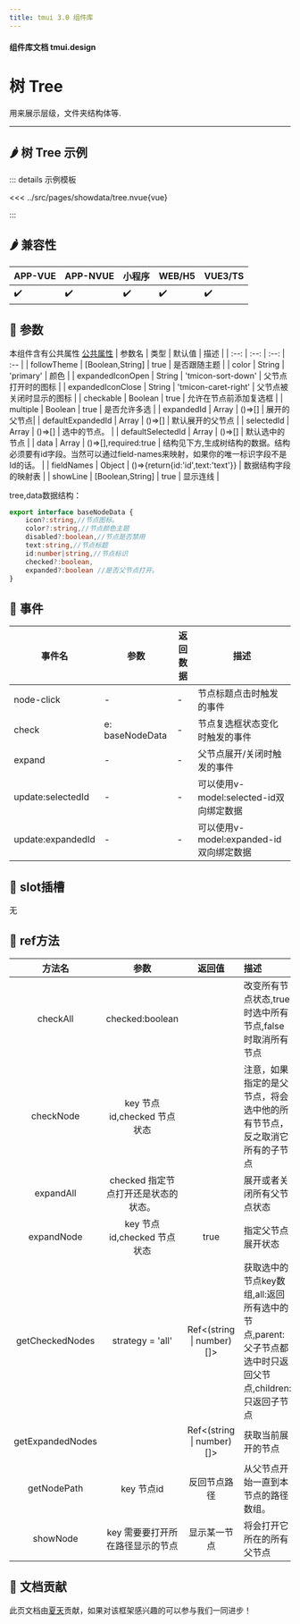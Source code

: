 ```yaml
---
title: tmui 3.0 组件库
---
```


<script setup>
import webview from '../components/mobileWebview.vue'
</script>

#### 组件库文档 tmui.design

# 树 Tree
用来展示层级，文件夹结构体等.

---

## :hot_pepper: 树 Tree 示例

<webview url="https://tmui.design/h5/#/pages/showdata/tree"></webview>

::: details 示例模板

<<< ../src/pages/showdata/tree.nvue{vue}

:::

## :hot_pepper: 兼容性

| APP-VUE | APP-NVUE | 小程序 | WEB/H5 | VUE3/TS |
| --- | --- | --- | --- | --- |
| :heavy_check_mark: | :heavy_check_mark: | :heavy_check_mark: | :heavy_check_mark: | :heavy_check_mark: |

## :seedling: 参数
本组件含有公共属性 [公共属性](/doc/spec/组件公共样式.md)
| 参数名 | 类型 | 默认值 | 描述 |
| :--: | :--: | :--: | :-- |
| followTheme | [Boolean,String] | true | 是否跟随主题 |
| color | String | 'primary' | 颜色 |
| expandedIconOpen | String | 'tmicon-sort-down' | 父节点打开时的图标 |
| expandedIconClose | String | 'tmicon-caret-right' | 父节点被关闭时显示的图标 |
| checkable | Boolean | true | 允许在节点前添加复选框 |
| multiple | Boolean | true | 是否允许多选 |
| expandedId | Array | ()=>[] |  展开的父节点|
| defaultExpandedId | Array | ()=>[] | 默认展开的父节点 |
| selectedId | Array | ()=>[] | 选中的节点。 |
| defaultSelectedId | Array | ()=>[] | 默认选中的节点 |
| data | Array | ()=>[],required:true | 结构见下方,生成树结构的数据。结构必须要有id字段。当然可以通过field-names来映射，如果你的唯一标识字段不是Id的话。 |
| fieldNames | Object | ()=>{return{id:'id',text:'text'}} | 数据结构字段的映射表 |
| showLine | [Boolean,String] | true | 显示连线 |

tree,data数据结构：
```ts
export interface baseNodeData {
    icon?:string,//节点图标。
    color?:string,//节点颜色主题
    disabled?:boolean,//节点是否禁用
    text:string,//节点标题
    id:number|string,//节点标识
    checked?:boolean,
    expanded?:boolean //是否父节点打开。
}
```

## :rose: 事件
| 事件名 | 参数 | 返回数据 | 描述 |
| --- | --- | --- | --- |
| node-click | - | - | 节点标题点击时触发的事件 |
| check | e: baseNodeData | - | 节点复选框状态变化时触发的事件 |
| expand | - | - | 父节点展开/关闭时触发的事件 |
| update:selectedId | - | - | 可以使用v-model:selected-id双向绑定数据 |
| update:expandedId | - |  -| 可以使用v-model:expanded-id双向绑定数据|

## :corn: slot插槽
无

## :green_salad: ref方法
| 方法名 | 参数 | 返回值 | 描述 |
| :--: | :--: | :--: | :-- |
| checkAll |checked:boolean  |  | 改变所有节点状态,true时选中所有节点,false时取消所有节点 |
| checkNode |key 节点id,checked 节点状态  |  | 注意，如果指定的是父节点，将会选中他的所有节节点，反之取消它所有的子节点 |
| expandAll |checked 指定节点打开还是状态的状态。  |  | 展开或者关闭所有父节点状态 |
| expandNode | key 节点id,checked 节点状态 | true | 指定父节点展开状态 |
| getCheckedNodes |strategy = 'all'  |Ref\<(string \| number)[]\>  | 获取选中的节点key数组,all:返回所有选中的节点,parent:父子节点都选中时只返回父节点,children:只返回子节点|
| getExpandedNodes |  |Ref\<(string \| number)[]\>  | 获取当前展开的节点 |
| getNodePath | key 节点id |反回节点路径  | 从父节点开始一直到本节点的路径数组。 |
| showNode | key 需要要打开所在路径显示的节点 | 显示某一节点 |将会打开它所在的所有父节点  |


## :couplekiss: 文档贡献
此页文档由[夏天](https://gitee.com/Xia_5718)贡献，如果对该框架感兴趣的可以参与我们一同进步！